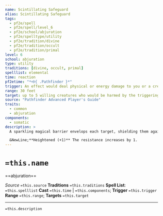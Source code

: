 ```yaml
---
name: Scintillating Safeguard
alias: Scintillating Safeguard
tags:
  - pf2e/spell
  - pf2e/spell/level_6
  - pf2e/school/abjuration
  - pf2e/spelltype/utility
  - pf2e/tradition/divine
  - pf2e/tradition/occult
  - pf2e/tradition/primal
level: 6
school: abjuration
type: utility
traditions: [divine, occult, primal]
spelllist: elemental
time: reaction
pf2etime: "*⬲{ .Pathfinder }*"
trigger: An effect would deal physical or energy damage to you or a creature in range
range: 30 feet
target: up to 5 willing creatures who would be harmed by the triggering effect
source: "Pathfinder Advanced Player's Guide"
traits:
  - common
  - abjuration
components:
  - somatic
description: >
  A sparkling magical barrier envelops each target, shielding them against the triggering effect. Choose one type of physical or energy damage the triggering effect deals. Each target gains resistance 10 against that damage type for the triggering effect. The resistance applies only against the initial damage, not against any persistent damage or other lingering effects of the effect.

  &NewLine;**Heightened (+1)** The resistance increases by 1.
---
```

# `=this.name`
==abjuration==

*Source* `=this.source`
**Traditions** `=this.traditions`
**Spell List**: `=this.spelllist`
**Cast** `=this.time` | `=this.components`; **Trigger** `=this.trigger`
**Range** `=this.range`; **Targets** `=this.target`

***
`=this.description`
